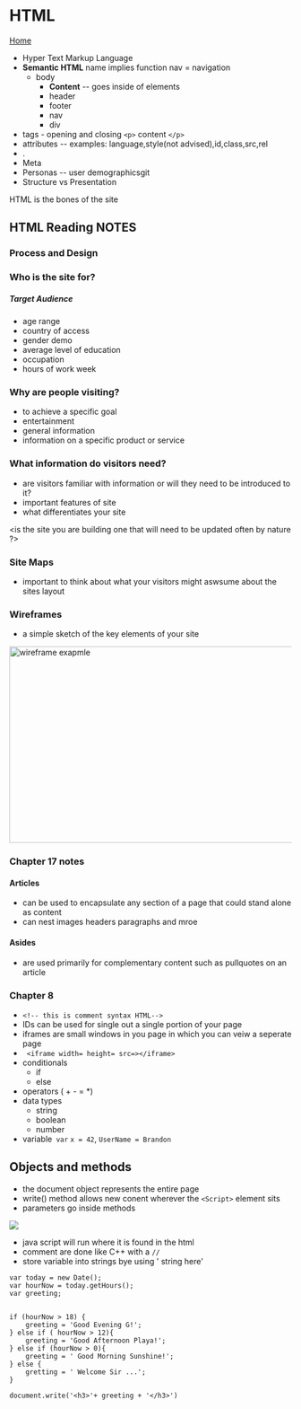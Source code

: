 # HTML 
[Home](README.md)
- Hyper Text Markup Language
- **Semantic HTML** name implies function nav = navigation
  - body
    - **Content** -- goes inside of elements
    - header 
    - footer 
    - nav 
    - div
- tags - opening and closing `<p>` content `</p>`
- attributes -- examples: language,style(not advised),id,class,src,rel
- .
- Meta
- Personas -- user demographicsgit 
- Structure vs Presentation


HTML is the bones of the site


## HTML Reading NOTES

### Process and Design

### Who is the site for?

##### Target Audience

- age range
- country of access
- gender demo
- average level of education
- occupation
- hours of work week

### Why are people visiting?

- to achieve a specific goal
- entertainment
- general information
- information on a specific product or service

### What information do visitors need?

- are visitors familiar with information or will they need to be introduced to it?
- important features of site
- what differentiates your site

<is the site you are building one that will need to be updated often by nature ?>

### Site Maps

- important to think about what your visitors might aswsume about the sites layout


### Wireframes

- a simple sketch of the key elements of your site

<img src="tplate.PNG" alt="wireframe exapmle" width="550" height="350">


### Chapter 17 notes

#### Articles

- can be used to encapsulate any section of a page that could stand alone as content
- can nest images headers paragraphs and mroe

#### Asides

- are used primarily for complementary content such as pullquotes on an article

### Chapter 8

- `<!-- this is comment syntax HTML-->`
- IDs can be used for single out a single portion of your page
- iframes are small windows in you page in which you can veiw a seperate page
- ` <iframe width= height= src=></iframe>`
- conditionals
  - if
  - else
- operators ( + - = *)
- data types
  - string
  - boolean
  - number
- variable` var` `x = 42`, `UserName = Brandon`

## Objects and methods

- the document object represents the entire page
- write() method allows new conent wherever the `<Script>` element sits
- parameters go inside methods

<img src ="js example.jpg">

- java script will run where it is found in the html
- comment are done like C++ with a `//`
- store variable into strings bye using  ' string here'

``` 
var today = new Date();
var hourNow = today.getHours();
var greeting;


if (hourNow > 18) {
    greeting = 'Good Evening G!';
} else if ( hourNow > 12){
    greeting = 'Good Afternoon Playa!';
} else if (hourNow > 0){
    greeting = ' Good Morning Sunshine!';
} else {
    gretting = ' Welcome Sir ...';
}

document.write('<h3>'+ greeting + '</h3>')
```